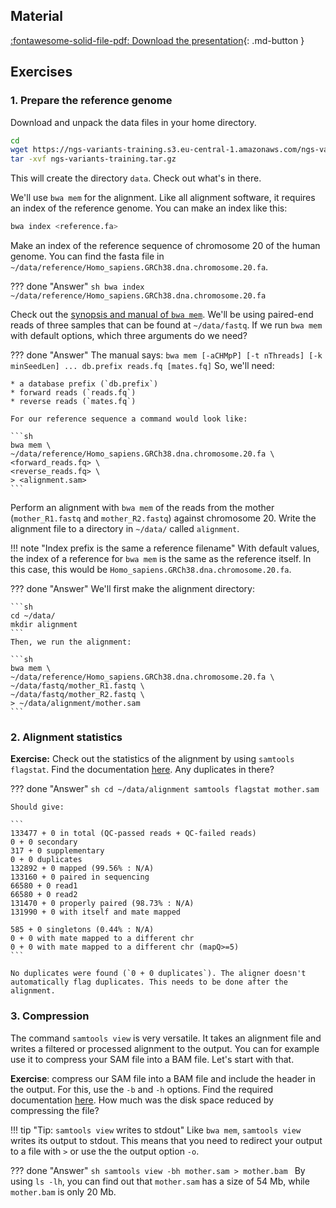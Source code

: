 ## Material

[:fontawesome-solid-file-pdf: Download the presentation](../assets/pdf/sequencing_alignment.pdf){: .md-button }

## Exercises

### 1. Prepare the reference genome

Download and unpack the data files in your home directory.

```sh
cd
wget https://ngs-variants-training.s3.eu-central-1.amazonaws.com/ngs-variants-training.tar.gz
tar -xvf ngs-variants-training.tar.gz
```

This will create the directory `data`. Check out what's in there. 

We'll use `bwa mem` for the alignment. Like all alignment software, it requires an index of the reference genome. You can make an index like this:

```sh
bwa index <reference.fa>
```

Make an index of the reference sequence of chromosome 20 of the human genome. You can find the fasta file in `~/data/reference/Homo_sapiens.GRCh38.dna.chromosome.20.fa`.

??? done "Answer"
    ```sh
    bwa index ~/data/reference/Homo_sapiens.GRCh38.dna.chromosome.20.fa
    ```

Check out the [synopsis and manual of `bwa mem`](http://bio-bwa.sourceforge.net/bwa.shtml). We'll be using paired-end reads of three samples that can be found at `~/data/fastq`. If we run `bwa mem` with default options, which three arguments do we need?

??? done "Answer"
    The manual says:
    ```
    bwa mem [-aCHMpP] [-t nThreads] [-k minSeedLen] ... db.prefix reads.fq [mates.fq]
    ```
    So, we'll need:

    * a database prefix (`db.prefix`)
    * forward reads (`reads.fq`)
    * reverse reads (`mates.fq`)

    For our reference sequence a command would look like:

    ```sh
    bwa mem \
    ~/data/reference/Homo_sapiens.GRCh38.dna.chromosome.20.fa \
    <forward_reads.fq> \
    <reverse_reads.fq> \
    > <alignment.sam>
    ```

Perform an alignment with `bwa mem` of the reads from the mother (`mother_R1.fastq` and `mother_R2.fastq`) against chromosome 20. Write the alignment file to a directory in `~/data/` called `alignment`.

!!! note "Index prefix is the same a reference filename"
    With default values, the index of a reference for `bwa mem` is the same as the reference itself. In this case, this would be `Homo_sapiens.GRCh38.dna.chromosome.20.fa`.

??? done "Answer"
    We'll first make the alignment directory:

    ```sh
    cd ~/data/
    mkdir alignment
    ```
    Then, we run the alignment:

    ```sh
    bwa mem \
    ~/data/reference/Homo_sapiens.GRCh38.dna.chromosome.20.fa \
    ~/data/fastq/mother_R1.fastq \
    ~/data/fastq/mother_R2.fastq \
    > ~/data/alignment/mother.sam
    ```

### 2. Alignment statistics

**Exercise:** Check out the statistics of the alignment by using `samtools flagstat`. Find the documentation [here](http://www.htslib.org/doc/samtools-flagstat.html). Any duplicates in there?

??? done "Answer"
    ```sh
    cd ~/data/alignment
    samtools flagstat mother.sam
    ```

    Should give:

    ```
    133477 + 0 in total (QC-passed reads + QC-failed reads)
    0 + 0 secondary
    317 + 0 supplementary
    0 + 0 duplicates
    132892 + 0 mapped (99.56% : N/A)
    133160 + 0 paired in sequencing
    66580 + 0 read1
    66580 + 0 read2
    131470 + 0 properly paired (98.73% : N/A)
    131990 + 0 with itself and mate mapped

    585 + 0 singletons (0.44% : N/A)
    0 + 0 with mate mapped to a different chr
    0 + 0 with mate mapped to a different chr (mapQ>=5)
    ```

    No duplicates were found (`0 + 0 duplicates`). The aligner doesn't automatically flag duplicates. This needs to be done after the alignment.




### 3. Compression

The command `samtools view` is very versatile. It takes an alignment file and writes a filtered or processed alignment to the output. You can for example use it to compress your SAM file into a BAM file. Let's start with that.

**Exercise**: compress our SAM file into a BAM file and include the header in the output. For this, use the `-b` and `-h` options. Find the required documentation [here](http://www.htslib.org/doc/samtools-view.html). How much was the disk space reduced by compressing the file?

!!! tip "Tip: `samtools view` writes to stdout"
    Like `bwa mem`, `samtools view` writes its output to stdout. This means that you need to redirect your output to a file with `>` or use the the output option `-o`.

??? done "Answer"
    ```sh
    samtools view -bh mother.sam > mother.bam
    ```
    By using `ls -lh`, you can find out that `mother.sam` has a size of 54 Mb, while `mother.bam` is only 20 Mb.  
